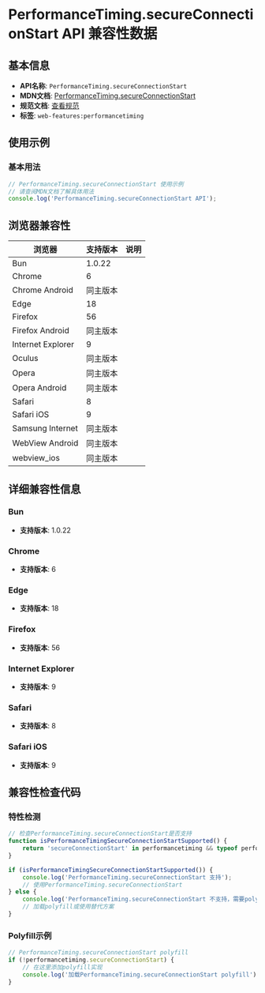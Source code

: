 # PerformanceTiming.secureConnectionStart API 兼容性数据

## 基本信息

- **API名称**: `PerformanceTiming.secureConnectionStart`
- **MDN文档**: [PerformanceTiming.secureConnectionStart](https://developer.mozilla.org/docs/Web/API/PerformanceTiming/secureConnectionStart)
- **规范文档**: [查看规范](https://w3c.github.io/navigation-timing/#dom-performancetiming-secureconnectionstart)
- **标签**: `web-features:performancetiming`

## 使用示例

### 基本用法

```javascript
// PerformanceTiming.secureConnectionStart 使用示例
// 请查阅MDN文档了解具体用法
console.log('PerformanceTiming.secureConnectionStart API');
```

## 浏览器兼容性

| 浏览器 | 支持版本 | 说明 |
|--------|----------|------|
| Bun | 1.0.22 |  |
| Chrome | 6 |  |
| Chrome Android | 同主版本 |  |
| Edge | 18 |  |
| Firefox | 56 |  |
| Firefox Android | 同主版本 |  |
| Internet Explorer | 9 |  |
| Oculus | 同主版本 |  |
| Opera | 同主版本 |  |
| Opera Android | 同主版本 |  |
| Safari | 8 |  |
| Safari iOS | 9 |  |
| Samsung Internet | 同主版本 |  |
| WebView Android | 同主版本 |  |
| webview_ios | 同主版本 |  |

## 详细兼容性信息

### Bun

- **支持版本**: 1.0.22

### Chrome

- **支持版本**: 6

### Edge

- **支持版本**: 18

### Firefox

- **支持版本**: 56

### Internet Explorer

- **支持版本**: 9

### Safari

- **支持版本**: 8

### Safari iOS

- **支持版本**: 9

## 兼容性检查代码

### 特性检测

```javascript
// 检查PerformanceTiming.secureConnectionStart是否支持
function isPerformanceTimingSecureConnectionStartSupported() {
    return 'secureConnectionStart' in performancetiming && typeof performancetiming.secureConnectionStart === 'function';
}

if (isPerformanceTimingSecureConnectionStartSupported()) {
    console.log('PerformanceTiming.secureConnectionStart 支持');
    // 使用PerformanceTiming.secureConnectionStart
} else {
    console.log('PerformanceTiming.secureConnectionStart 不支持，需要polyfill');
    // 加载polyfill或使用替代方案
}
```

### Polyfill示例

```javascript
// PerformanceTiming.secureConnectionStart polyfill
if (!performancetiming.secureConnectionStart) {
    // 在这里添加polyfill实现
    console.log('加载PerformanceTiming.secureConnectionStart polyfill');
}
```

